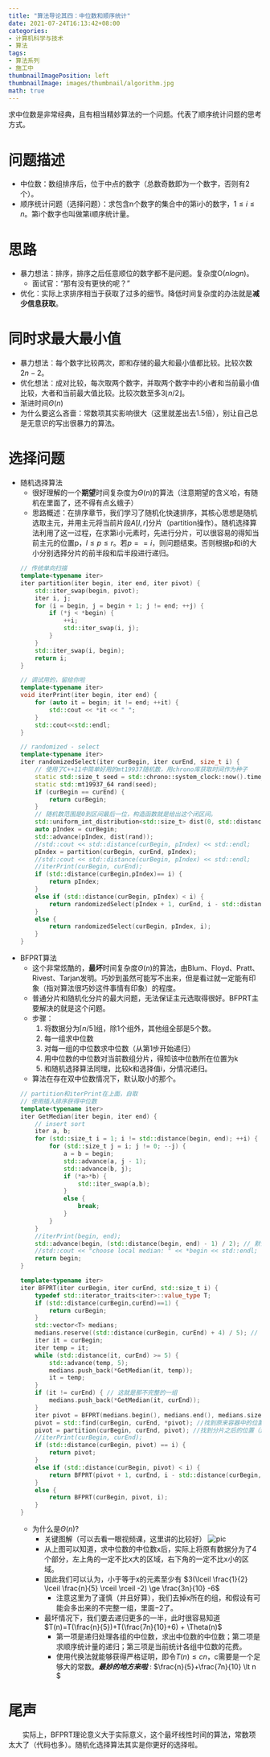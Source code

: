 ```yaml
---
title: "算法导论其四：中位数和顺序统计"
date: 2021-07-24T16:13:42+08:00
categories:
- 计算机科学与技术
- 算法
tags:
- 算法系列
- 施工中
thumbnailImagePosition: left
thumbnailImage: images/thumbnail/algorithm.jpg
math: true
---
```

求中位数是非常经典，且有相当精妙算法的一个问题。代表了顺序统计问题的思考方式。
<!--more-->
# 问题描述
- 中位数：数组排序后，位于中点的数字（总数奇数即为一个数字，否则有2个）。
- 顺序统计问题（选择问题）：求包含n个数字的集合中的第i小的数字，$1 \le i \le n$。第i个数字也叫做第i顺序统计量。
# 思路
- 暴力想法：排序，排序之后任意顺位的数字都不是问题。复杂度$\mathrm{O}(nlogn)$。
    - 面试官：“那有没有更快的呢？”
- 优化：实际上求排序相当于获取了过多的细节。降低时间复杂度的办法就是**减少信息获取**。
# 同时求最大最小值
- 暴力想法：每个数字比较两次，即和存储的最大和最小值都比较。比较次数$2n-2$。
- 优化想法：成对比较，每次取两个数字，并取两个数字中的小者和当前最小值比较，大者和当前最大值比较。比较次数至多$3 \lfloor n/2 \rfloor$。
- 渐进时间$\Theta(n)$
- 为什么要这么吝啬：常数项其实影响很大（这里就差出去1.5倍），别让自己总是无意识的写出很暴力的算法。
# 选择问题
- 随机选择算法
    - 很好理解的一个**期望**时间复杂度为$\Theta(n)$的算法（注意期望的含义哈，有随机在里面了，还不得有点幺蛾子）
    - 思路概述：在排序章节，我们学习了随机化快速排序，其核心思想是随机选取主元，并用主元将当前片段$A[l,r]$分片（partition操作）。随机选择算法利用了这一过程，在求第i小元素时，先进行分片，可以很容易的得知当前主元的位置p，$l\le p \le r$。若$p==i$，则问题结束。否则根据p和i的大小分别选择分片的前半段和后半段进行递归。
    ```cpp
    // 传统单向扫描
    template<typename iter>
    iter partition(iter begin, iter end, iter pivot) {
        std::iter_swap(begin, pivot);
        iter i, j;
        for (i = begin, j = begin + 1; j != end; ++j) {
            if (*j < *begin) {
                ++i;
                std::iter_swap(i, j);
            }
        }
        std::iter_swap(i, begin);
        return i;
    }

    // 调试用的，留给你啦
    template<typename iter>
    void iterPrint(iter begin, iter end) {
        for (auto it = begin; it != end; ++it) {
            std::cout << *it << " ";
        }
        std::cout<<std::endl;
    }

    // randomized - select
    template<typename iter>
    iter randomizedSelect(iter curBegin, iter curEnd, size_t i) {
        // 使用了C++11中简单好用的mt19937随机数，用chrono库获取时间作为种子
        static std::size_t seed = std::chrono::system_clock::now().time_since_epoch().count();
        static std::mt19937_64 rand(seed);
        if (curBegin == curEnd) {
            return curBegin;
        }
        // 随机数范围是0到区间最后一位，构造函数就是给出这个闭区间。
        std::uniform_int_distribution<std::size_t> dist(0, std::distance(curBegin, curEnd)-1);
        auto pIndex = curBegin;
        std::advance(pIndex, dist(rand));
        //std::cout << std::distance(curBegin, pIndex) << std::endl;
        pIndex = partition(curBegin, curEnd, pIndex);
        //std::cout << std::distance(curBegin, pIndex) << std::endl;
        //iterPrint(curBegin, curEnd);
        if (std::distance(curBegin,pIndex)== i) {
            return pIndex;
        }
        else if (std::distance(curBegin, pIndex) < i) {
            return randomizedSelect(pIndex + 1, curEnd, i - std::distance(curBegin, pIndex)-1);
        }
        else {
            return randomizedSelect(curBegin, pIndex, i);
        }
    }
    ```
- BFPRT算法
    - 这个非常炫酷的，**最坏**时间复杂度$\Theta(n)$的算法，由Blum、Floyd、Pratt、Rivest、Tarjan发明。巧妙到虽然可能写不出来，但是看过就一定能有印象（指对算法很巧妙这件事情有印象）的程度。
    - 普通分片和随机化分片的最大问题，无法保证主元选取得很好。BFPRT主要解决的就是这个问题。
    - 步骤：
        1. 将数据分为$\lceil n/5 \rceil$组，除1个组外，其他组全部是5个数。
        2. 每一组求中位数
        3. 对每一组的中位数求中位数（从第1步开始递归）
        4. 用中位数的中位数对当前数组分片，得知该中位数所在位置为k
        5. 和随机选择算法同理，比较k和选择值i，分情况递归。
    - 算法在存在双中位数情况下，默认取小的那个。
    ```cpp
    // partition和iterPrint在上面，自取
    // 使用插入排序获得中位数
    template<typename iter>
    iter GetMedian(iter begin, iter end) {
        // insert sort
        iter a, b;
        for (std::size_t i = 1; i != std::distance(begin, end); ++i) {
            for (std::size_t j = i; j != 0; --j) {
                a = b = begin;
                std::advance(a, j - 1);
                std::advance(b, j);
                if (*a>*b) {
                    std::iter_swap(a,b);
                }
                else {
                    break;
                }
            }
        }
        //iterPrint(begin, end);
        std::advance(begin, (std::distance(begin, end) - 1) / 2); // 默认取较小的中位数
        //std::cout << "choose local median: " << *begin << std::endl;
        return begin;
    }

    template<typename iter>
    iter BFPRT(iter curBegin, iter curEnd, std::size_t i) {
        typedef std::iterator_traits<iter>::value_type T;
        if (std::distance(curBegin,curEnd)==1) {
            return curBegin;
        }
        std::vector<T> medians;
        medians.reserve((std::distance(curBegin, curEnd) + 4) / 5); // 保证不完整的一组也考虑进来
        iter it = curBegin;
        iter temp = it;
        while (std::distance(it, curEnd) >= 5) {
            std::advance(temp, 5);
            medians.push_back(*GetMedian(it, temp));
            it = temp;
        }
        if (it != curEnd) { // 这就是那不完整的一组
            medians.push_back(*GetMedian(it, curEnd));
        }
        iter pivot = BFPRT(medians.begin(), medians.end(), medians.size() / 2);
        pivot = std::find(curBegin, curEnd, *pivot); //找到原来容器中的位置
        pivot = partition(curBegin, curEnd, pivot); //找到分片之后的位置（这里暂时没想到更好的办法）
        //iterPrint(curBegin, curEnd);
        if (std::distance(curBegin, pivot) == i) {
            return pivot;
        }
        else if (std::distance(curBegin, pivot) < i) {
            return BFPRT(pivot + 1, curEnd, i - std::distance(curBegin, pivot) - 1);
        }
        else {
            return BFPRT(curBegin, pivot, i);
        }
    }
    ```
    - 为什么是$\Theta(n)$?
        - 关键图解（可以去看一眼视频课，这里讲的比较好）
        ![pic](/images/algoSeries/BFPRT.svg)
        - 从上图可以知道，求中位数的中位数x后，实际上将原有数据分为了4个部分，左上角的一定不比x大的区域，右下角的一定不比x小的区域。
        - 因此我们可以认为，小于等于x的元素至少有 $3(\lceil \frac{1}{2} \lceil \frac{n}{5} \rceil \rceil -2) \ge \frac{3n}{10} -6$
            - 注意这里为了谨慎（并且好算），我们去掉x所在的组，和假设有可能会多出来的不完整一组，里面$-2$了。
        - 最坏情况下，我们要去递归更多的一半，此时很容易知道$T(n)=T(\frac{n}{5})+T(\frac{7n}{10}+6) + \Theta(n)$
            - 第一项是递归处理各组的中位数，求出中位数的中位数；第二项是求顺序统计量的递归；第三项是当前统计各组中位数的花费。
            - 使用代换法就能够获得严格证明，即令$T(n)\le cn$，c需要是一个足够大的常数。***最妙的地方来啦*** : $\frac{n}{5}+\frac{7n}{10} \lt n $
# 尾声
&emsp;&emsp;实际上，BFPRT理论意义大于实际意义，这个最坏线性时间的算法，常数项太大了（代码也多）。随机化选择算法其实是你更好的选择啦。